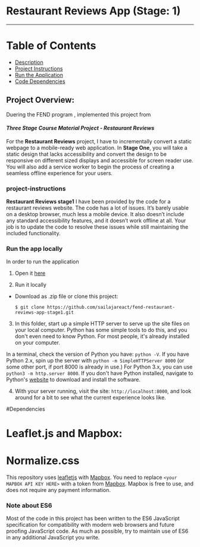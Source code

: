 # Restaurant Reviews App (Stage: 1)

---
# Table of Contents

* [Description](#project-overview)
* [Project Instructions](#project-instructions)
* [Run the Application](#run-the-app-locally)
* [Code Dependencies](#dependencies)


## Project Overview: 

Duering the FEND program , implemented this project from
 #### _Three Stage Course Material Project - Restaurant Reviews_
 For the **Restaurant Reviews** project, 
 I have to incrementally convert a static webpage to a mobile-ready web application. In **Stage One**, you will take a static design that lacks accessibility and convert the design to be responsive on different sized displays and accessible for screen reader use. You will also add a service worker to begin the process of creating a seamless offline experience for your users.


### project-instructions

**Restaurant Reviews stage1**
I have been provided by the code for a restaurant reviews website. The code has a lot of issues. It’s barely usable on a desktop browser, much less a mobile device. It also doesn’t include any standard accessibility features, and it doesn’t work offline at all. Your job is to update the code to resolve these issues while still maintaining the included functionality. 

### Run the app locally
In order to run the application
1. Open it [here](https://sailajareact.github.io/fend-restaurant-reviews-app-stage1/)

2. Run it locally
* Download as .zip file or clone this project:

    ```
    $ git clone https://github.com/sailajareact/fend-restaurant-reviews-app-stage1.git
    ```
3. In this folder, start up a simple HTTP server to serve up the site files on your local computer. Python has some simple tools to do this, and you don't even need to know Python. For most people, it's already installed on your computer. 

In a terminal, check the version of Python you have: `python -V`. If you have Python 2.x, spin up the server with `python -m SimpleHTTPServer 8000` (or some other port, if port 8000 is already in use.) For Python 3.x, you can use `python3 -m http.server 8000`. If you don't have Python installed, navigate to Python's [website](https://www.python.org/) to download and install the software.

4. With your server running, visit the site: `http://localhost:8000`, and look around for a bit to see what the current experience looks like.


#Dependencies

# Leaflet.js and Mapbox:
# Normalize.css
This repository uses [leafletjs](https://leafletjs.com/) with [Mapbox](https://www.mapbox.com/). You need to replace `<your MAPBOX API KEY HERE>` with a token from [Mapbox](https://www.mapbox.com/). Mapbox is free to use, and does not require any payment information. 

### Note about ES6

Most of the code in this project has been written to the ES6 JavaScript specification for compatibility with modern web browsers and future proofing JavaScript code. As much as possible, try to maintain use of ES6 in any additional JavaScript you write. 



